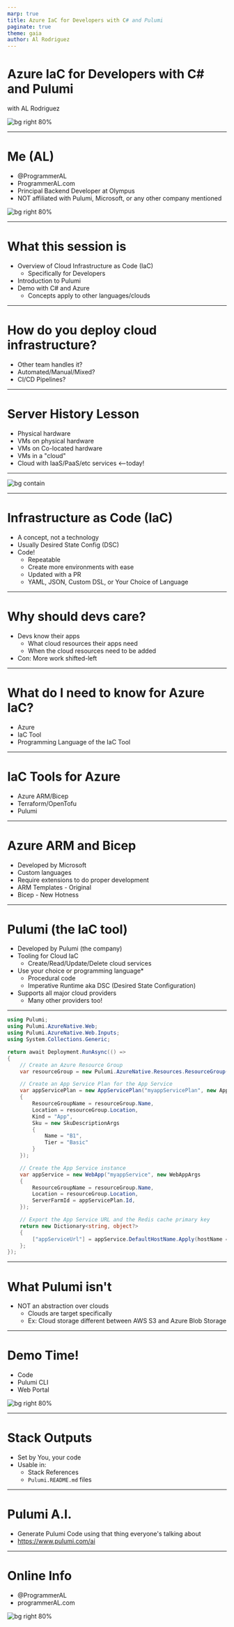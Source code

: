 ```yaml
---
marp: true
title: Azure IaC for Developers with C# and Pulumi
paginate: true
theme: gaia
author: Al Rodriguez
---
```


# Azure IaC for Developers with C# and Pulumi

with AL Rodriguez

![bg right 80%](presentation-images/presentation_link_qrcode.png)

---

# Me (AL)

- @ProgrammerAL
- ProgrammerAL.com
- Principal Backend Developer at Olympus
- NOT affiliated with Pulumi, Microsoft, or any other company mentioned

![bg right 80%](presentation-images/presentation_link_qrcode.png)

---

# What this session is

- Overview of Cloud Infrastructure as Code (IaC) 
  - Specifically for Developers
- Introduction to Pulumi
- Demo with C# and Azure
  - Concepts apply to other languages/clouds

---

# How do you deploy cloud infrastructure?

- Other team handles it?
- Automated/Manual/Mixed?
- CI/CD Pipelines?

---

# Server History Lesson

- Physical hardware
- VMs on physical hardware
- VMs on Co-located hardware
- VMs in a "cloud"
- Cloud with IaaS/PaaS/etc services <--today!

---

![bg contain](presentation-images/padme-meme.jpg)

---

# Infrastructure as Code (IaC)

- A concept, not a technology
- Usually Desired State Config (DSC)
- Code!
  - Repeatable
  - Create more environments with ease
  - Updated with a PR
  - YAML, JSON, Custom DSL, or Your Choice of Language

---

# Why should devs care?

- Devs know their apps
  - What cloud resources their apps need
  - When the cloud resources need to be added
- Con: More work shifted-left

---

# What do I need to know for Azure IaC?

- Azure
- IaC Tool
- Programming Language of the IaC Tool

---

# IaC Tools for Azure

- Azure ARM/Bicep
- Terraform/OpenTofu
- Pulumi

---

# Azure ARM and Bicep

- Developed by Microsoft
- Custom languages
- Require extensions to do proper development
- ARM Templates - Original
- Bicep - New Hotness

---

# Pulumi (the IaC tool)

- Developed by Pulumi (the company)
- Tooling for Cloud IaC
  - Create/Read/Update/Delete cloud services
- Use your choice or programming language*
  - Procedural code
  - Imperative Runtime aka DSC (Desired State Configuration)
- Supports all major cloud providers
  - Many other providers too!

---
```csharp
using Pulumi;
using Pulumi.AzureNative.Web;
using Pulumi.AzureNative.Web.Inputs;
using System.Collections.Generic;

return await Deployment.RunAsync(() =>
{
    // Create an Azure Resource Group
    var resourceGroup = new Pulumi.AzureNative.Resources.ResourceGroup("myresourceGroup");

    // Create an App Service Plan for the App Service
    var appServicePlan = new AppServicePlan("myappServicePlan", new AppServicePlanArgs
    {
        ResourceGroupName = resourceGroup.Name,
        Location = resourceGroup.Location,
        Kind = "App",
        Sku = new SkuDescriptionArgs
        {
            Name = "B1",
            Tier = "Basic"
        }
    });

    // Create the App Service instance
    var appService = new WebApp("myappService", new WebAppArgs
    {
        ResourceGroupName = resourceGroup.Name,
        Location = resourceGroup.Location,
        ServerFarmId = appServicePlan.Id,
    });

    // Export the App Service URL and the Redis cache primary key
    return new Dictionary<string, object?>
    {
        ["appServiceUrl"] = appService.DefaultHostName.Apply(hostName => $"https://{hostName}"),
    };
});
```
---

# What Pulumi isn't

- NOT an abstraction over clouds
  - Clouds are target specifically
  - Ex: Cloud storage different between AWS S3 and Azure Blob Storage

---

# Demo Time!

- Code
- Pulumi CLI
- Web Portal

![bg right 80%](diagrams/demo-app.svg)

---

# Stack Outputs

- Set by You, your code
- Usable in:
  - Stack References
  - `Pulumi.README.md` files

---

# Pulumi A.I.

- Generate Pulumi Code using that thing everyone's talking about
- https://www.pulumi.com/ai

---

# Online Info

- @ProgrammerAL
- programmerAL.com

![bg right 80%](presentation-images/presentation_link_qrcode.png)
